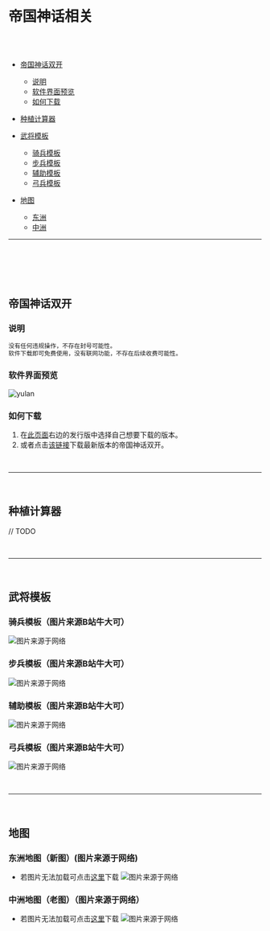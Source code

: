 # 帝国神话相关

<br/>
<br/>

* [帝国神话双开](#帝国神话双开)
  * [说明](#说明)
  * [软件界面预览](#软件界面预览)
  * [如何下载](#如何下载)

* [种植计算器](#种植计算器)
* [武将模板](#武将模板)
  * [骑兵模板](#骑兵模板)
  * [步兵模板](#步兵模板)
  * [辅助模板](#辅助模板)
  * [弓兵模板](#弓兵模板)
* [地图](#地图)
  * [东洲](#东洲地图新图)
  * [中洲](#中洲地图老图)

***

<br/>
<br/>
<br/>
<br/>

## 帝国神话双开

### 说明

```txt
没有任何违规操作，不存在封号可能性。
软件下载即可免费使用，没有联网功能，不存在后续收费可能性。
```

### 软件界面预览

![yulan](/res/v0.9.2.png)

### 如何下载

1. 在[此页面](https://gitee.com/gyyvyvyvt/related-to-imperial-mythology)右边的发行版中选择自己想要下载的版本。
2. 或者点击[该链接](https://gitee.com/gyyvyvyvt/related-to-imperial-mythology/releases/download/v0.9.2/%E5%B8%9D%E5%9B%BD%E7%A5%9E%E8%AF%9D%E5%8F%8C%E5%BC%80.exe)下载最新版本的帝国神话双开。

<br/>

***

<br/>

## 种植计算器

// TODO

<br/>

***

<br/>

## 武将模板

### 骑兵模板（图片来源B站牛大可）

![图片来源于网络](/res/骑兵模板V2.jpg)

### 步兵模板（图片来源B站牛大可）

![图片来源于网络](/res/步兵模板V2.jpg)

### 辅助模板（图片来源B站牛大可）

![图片来源于网络](/res/辅助模板V2.jpg)

### 弓兵模板（图片来源B站牛大可）

![图片来源于网络](/res/弓兵模板V2.jpg)

<br/>

***

<br/>

## 地图

### 东洲地图（新图）(图片来源于网络)

* 若图片无法加载可点击[这里](https://gitee.com/gyyvyvyvt/related-to-imperial-mythology/releases/download/v1.0/%E4%B8%9C%E6%B4%B2%EF%BC%88%E5%9B%BE%E7%89%87%E6%9D%A5%E6%BA%90%E4%BA%8E%E7%BD%91%E7%BB%9C%EF%BC%89.png)下载
![图片来源于网络](/map/东洲（图片来源于网络）.png)

### 中洲地图（老图）（图片来源于网络）

* 若图片无法加载可点击[这里](https://gitee.com/gyyvyvyvt/related-to-imperial-mythology/releases/download/v1.0/%E4%B8%AD%E6%B4%B2%EF%BC%88%E5%9B%BE%E7%89%87%E6%9D%A5%E6%BA%90%E4%BA%8E%E7%BD%91%E7%BB%9C%EF%BC%89.png)下载
![图片来源于网络](/map/中洲（图片来源于网络）.png)
